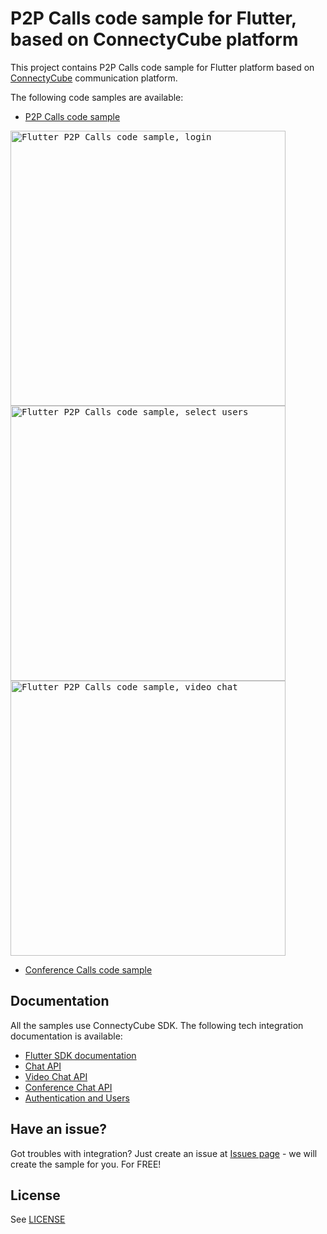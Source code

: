 # P2P Calls code sample for Flutter, based on ConnectyCube platform

This project contains P2P Calls code sample for Flutter platform based on [ConnectyCube](https://connectycube.com/) communication platform.

The following code samples are available:

- [P2P Calls code sample](https://github.com/ConnectyCube/connectycube-flutter-samples/tree/master/p2p_call_sample)

<kbd><img alt="Flutter P2P Calls code sample, login" src="https://developers.connectycube.com/docs/_images/code_samples/flutter/login_screen.png" height="440" /></kbd>
<kbd><img alt="Flutter P2P Calls code sample, select users" src="https://developers.connectycube.com/docs/_images/code_samples/flutter/select_opponents_screen.png" height="440" /></kbd>
<kbd><img alt="Flutter P2P Calls code sample, video chat" src="https://developers.connectycube.com/docs/_images/code_samples/flutter/call_screen.png" height="440" /></kbd>

- [Conference Calls code sample](https://github.com/ConnectyCube/connectycube-flutter-samples/tree/master/conf_call_sample)

## Documentation

All the samples use ConnectyCube SDK. The following tech integration documentation is available:

- [Flutter SDK documentation](https://developers.connectycube.com/flutter/)
- [Chat API](https://developers.connectycube.com/flutter/messaging)
- [Video Chat API](https://developers.connectycube.com/flutter/videocalling)
- [Conference Chat API](https://developers.connectycube.com/flutter/videocalling-conference)
- [Authentication and Users](https://developers.connectycube.com/flutter/authentication-and-users)

## Have an issue?

Got troubles with integration? Just create an issue at [Issues page](https://github.com/ConnectyCube/connectycube-flutter-samples/issues) - we will create the sample for you. For FREE!

## License

See [LICENSE](LICENSE)